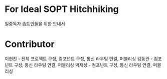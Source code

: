 # For Ideal SOPT Hitchhiking

일중독자 솝트인들을 위한 안내서

# Contributor

이현진 - 전체 프로젝트 구성, 컴포넌트 구성, 통신 라우팅 연결, 퍼블리싱
김동관 - 컴포넌트 구성, 통신 라우팅 연결, 퍼블리싱
박재성 - 컴포넌트 구성, 통신 라우팅 연결, 퍼블리싱
